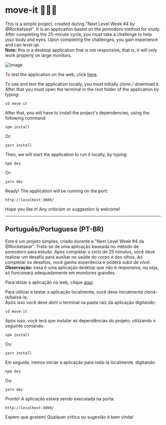 # move-it 🏋🏼‍♂️

This is a simple project, created during "Next Level Week #4 by @Rocketseat". It is an application based on the pomodoro method for study. After completing the 25-minute cycle, you must take a challenge to help your body and eyes. Upon completing the challenges, you gain experience and can level up. <br/>
<strong>Note:</strong> this is a desktop application that is not responsive, that is, it will only work properly on large monitors.<br/>

![image](https://user-images.githubusercontent.com/56047758/109396943-dbdd0780-7912-11eb-9a22-4ef347f685a4.png)

To test the application on the web, click <a href="https://move-it-kappa-lime.vercel.app" target="_blank">here</a>.<br/>

To use and test the application locally, you must initially clone / download it. <br/>
After that you must open the terminal in the root folder of the application by typing:

```
cd move-it
```

After that, you will have to install the project's dependencies, using the following command:

```
npm install
```

Or:

```
yarn install
```

Then, we will start the application to run it locally, by typing:

```
npm dev
```

Or:

```
yarn dev
```

Ready! The application will be running on the port:

```
http://localhost:3000/
```

Hope you like it! Any criticism or suggestion is welcome!

<hr>

## Português/Portuguese (PT-BR)

Este é um projeto simples, criado durante a "Next Level Week #4 da @Rocketseat". Trata-se de uma aplicação baseada no método de pomodoro para estudo. Após completar o ciclo de 25 minutos, você deve realizar um desafio para auxiliar na saúde do corpo e dos olhos. Ao completar os desafios, você ganha experiência e poderá subir de nível.<br/>
<strong>Observação:</strong> essa é uma aplicação desktop que não é responsiva, ou seja, só funcionará adequadamente em monitores grandes.<br/>

Para testar a aplicação na web, clique <a href="https://move-it-kappa-lime.vercel.app" target="_blank">aqui</a>.

Para utilizar e testar a aplicação localmente, você deve inicialmente cloná-la/baixá-la.<br/>
Após isso você deve abrir o terminal na pasta raiz da aplicação digitando:

```
cd move-it
```

Após isso, você terá que instalar as dependências do projeto, utilizando o seguinte comando:

```
npm install
```

Ou:

```
yarn install
```

Em seguida, iremos iniciar a aplicação para rodá-la localmente, digitando:

```
npm dev
```

Ou:

```
yarn dev
```

Pronto! A aplicação estará sendo executada na porta:

```
http://localhost:3000/
```

Espero que gostem! Qualquer crítica ou sugestão é bem vinda!
